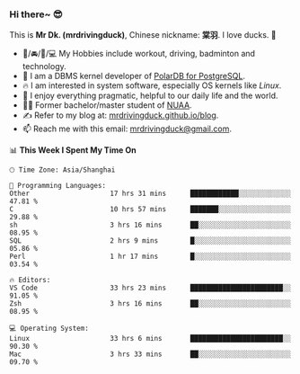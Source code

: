 ### Hi there~ 😎

This is **Mr Dk. (mrdrivingduck)**, Chinese nickname: **棠羽**. I love ducks. 🦆

- 💪/🚘/🏸/💻 My Hobbies include workout, driving, badminton and technology.
- 🍊 I am a DBMS kernel developer of [PolarDB for PostgreSQL](https://github.com/ApsaraDB/PolarDB-for-PostgreSQL).
- 🔥 I am interested in system software, especially OS kernels like *Linux*.
- 🔧 I enjoy everything pragmatic, helpful to our daily life and the world.
- 👨‍🎓 Former bachelor/master student of [NUAA](https://en.wikipedia.org/wiki/Nanjing_University_of_Aeronautics_and_Astronautics).
- ✍ Refer to my blog at: [mrdrivingduck.github.io/blog](https://mrdrivingduck.github.io/blog/).
- 📫 Reach me with this email: [mrdrivingduck@gmail.com](mailto:mrdrivingduck@gmail.com).

<!--START_SECTION:waka-->
📊 **This Week I Spent My Time On** 

```text
🕑︎ Time Zone: Asia/Shanghai

💬 Programming Languages: 
Other                    17 hrs 31 mins      ████████████░░░░░░░░░░░░░   47.81 % 
C                        10 hrs 57 mins      ███████░░░░░░░░░░░░░░░░░░   29.88 % 
sh                       3 hrs 16 mins       ██░░░░░░░░░░░░░░░░░░░░░░░   08.95 % 
SQL                      2 hrs 9 mins        █░░░░░░░░░░░░░░░░░░░░░░░░   05.86 % 
Perl                     1 hr 17 mins        █░░░░░░░░░░░░░░░░░░░░░░░░   03.54 % 

🔥 Editors: 
VS Code                  33 hrs 23 mins      ███████████████████████░░   91.05 % 
Zsh                      3 hrs 16 mins       ██░░░░░░░░░░░░░░░░░░░░░░░   08.95 % 

💻 Operating System: 
Linux                    33 hrs 6 mins       ███████████████████████░░   90.30 % 
Mac                      3 hrs 33 mins       ██░░░░░░░░░░░░░░░░░░░░░░░   09.70 % 
```


<!--END_SECTION:waka-->

<!-- ![Mr Dk.'s GitHub Stats](https://github-readme-stats.vercel.app/api?username=mrdrivingduck&count_private&show_icons=true&theme=buefy) -->

<!-- ![Most Used Languages](https://github-readme-stats.vercel.app/api/top-langs/?username=mrdrivingduck&exclude_repo=mips32-CPU,snort-tcp-socket&theme=buefy&layout=compact&langs_count=10) -->


<!--
**mrdrivingduck/mrdrivingduck** is a ✨ _special_ ✨ repository because its `README.md` (this file) appears on your GitHub profile.

Here are some ideas to get you started:

- 🔭 I’m currently working on ...
- 🌱 I’m currently learning ...
- 👯 I’m looking to collaborate on ...
- 🤔 I’m looking for help with ...
- 💬 Ask me about ...
- 📫 How to reach me: ...
- 😄 Pronouns: ...
- ⚡ Fun fact: ...
-->
